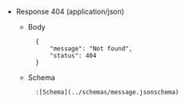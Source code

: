 + Response 404 (application/json)

    + Body

            {
                "message": "Not found",
                "status": 404
            }

    + Schema

            :[Schema](../schemas/message.jsonschema)

